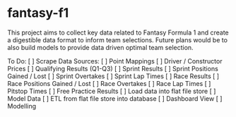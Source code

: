 # fantasy-f1
This project aims to collect key data related to Fantasy Formula 1 and create a digestible data format to inform team selections. Future plans would be to also build models to provide data driven optimal team selection.

To Do:
[ ] Scrape Data Sources:
  [ ] Point Mappings
  [ ] Driver / Constructor Prices
  [ ] Qualifying Results (Q1-Q3)
  [ ] Sprint Results 
  [ ] Sprint Positions Gained / Lost
  [ ] Sprint Overtakes
  [ ] Sprint Lap Times
  [ ] Race Results 
  [ ] Race Positions Gained / Lost
  [ ] Race Overtakes
  [ ] Race Lap Times
  [ ] Pitstop Times
  [ ] Free Practice Results
[ ] Load data into flat file store
[ ] Model Data
[ ] ETL from flat file store into database
[ ] Dashboard View
[ ] Modelling
